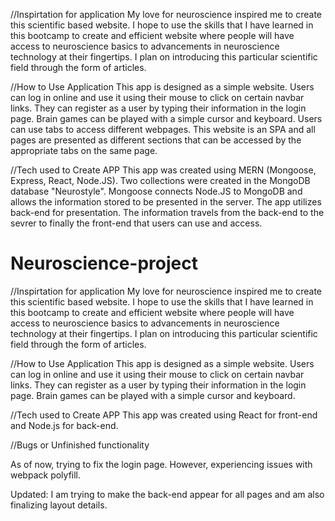
//Inspirtation for application
My love for neuroscience inspired me to create this scientific based website. I hope to use the skills that I have learned in this bootcamp to create and efficient website where people will have access to neuroscience basics to advancements in neuroscience technology at their fingertips. I plan on introducing this particular scientific field through the form of articles.

//How to Use Application
This app is designed as a simple website. Users can log in online and use it using their mouse to click on certain navbar links. They can register as a user by typing their information in the login page. Brain games can be played with a simple cursor and keyboard. Users can use tabs to access different webpages. This website is an SPA and all pages are presented as different sections that can be accessed by the appropriate tabs on the same page. 

//Tech used to Create APP
This app was created using MERN (Mongoose, Express, React, Node.JS). Two collections were created in the MongoDB database "Neurostyle". Mongoose connects Node.JS to MongoDB and allows the information stored to be presented in the server. The app utilizes back-end for presentation. The information travels from the back-end to the sevrer to finally the front-end that users can use and access.
# Neuroscience-project

//Inspirtation for application
    My love for neuroscience inspired me to create this scientific based website. I hope to use the skills that I have learned in this bootcamp to create and efficient website where people will have access to neuroscience basics to advancements in neuroscience technology at their fingertips. I plan on introducing this particular scientific field through the form of articles.

//How to Use Application
This app is designed as a simple website. Users can log in online and use it using their mouse to click on certain navbar links. They can register as a user by typing their information in the login page. Brain games can be played with a simple cursor and keyboard. 

//Tech used to Create APP
This app was created using React for front-end and Node.js for back-end.


//Bugs or Unfinished functionality 

As of now, trying to fix the login page. However, experiencing issues with webpack polyfill. 


Updated: I am trying to make the back-end appear for all pages and am also finalizing layout details.

